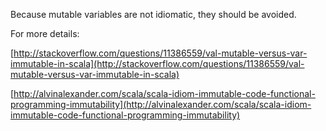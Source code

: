 Because mutable variables are not idiomatic, they should be avoided.

For more details:

[http://stackoverflow.com/questions/11386559/val-mutable-versus-var-immutable-in-scala](http://stackoverflow.com/questions/11386559/val-mutable-versus-var-immutable-in-scala)

[http://alvinalexander.com/scala/scala-idiom-immutable-code-functional-programming-immutability](http://alvinalexander.com/scala/scala-idiom-immutable-code-functional-programming-immutability)
      